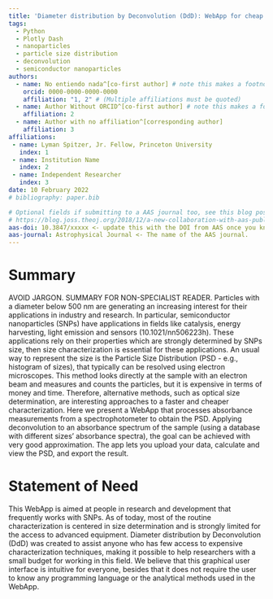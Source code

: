 ```yaml
---
title: 'Diameter distribution by Deconvolution (DdD): WebApp for cheap and fast determination of particle size distribution (PSD) of semiconductor nanoparticles from optical measurements'
tags:
  - Python
  - Plotly Dash
  - nanoparticles
  - particle size distribution
  - deconvolution
  - semiconductor nanoparticles
authors:
  - name: No entiendo nada^[co-first author] # note this makes a footnote saying 'co-first author'
    orcid: 0000-0000-0000-0000
    affiliation: "1, 2" # (Multiple affiliations must be quoted)
  - name: Author Without ORCID^[co-first author] # note this makes a footnote saying 'co-first author'
    affiliation: 2
  - name: Author with no affiliation^[corresponding author]
    affiliation: 3
affiliations:
 - name: Lyman Spitzer, Jr. Fellow, Princeton University
   index: 1
 - name: Institution Name
   index: 2
 - name: Independent Researcher
   index: 3
date: 10 February 2022
# bibliography: paper.bib

# Optional fields if submitting to a AAS journal too, see this blog post:
# https://blog.joss.theoj.org/2018/12/a-new-collaboration-with-aas-publishing
aas-doi: 10.3847/xxxxx <- update this with the DOI from AAS once you know it.
aas-journal: Astrophysical Journal <- The name of the AAS journal.
---
```


# Summary

AVOID JARGON. SUMMARY FOR NON-SPECIALIST READER.
Particles with a diameter below 500 nm are generating an increasing interest for their applications in industry and research. In particular, semiconductor nanoparticles (SNPs) have applications in fields like catalysis, energy harvesting, light emission and sensors (10.1021/nn506223h). These applications rely on their properties which are strongly determined by SNPs size, then size characterization is essential for these applications. An usual way to represent the size is the Particle Size Distribution (PSD - e.g., histogram of sizes), that typically can be resolved using electron microscopes. This method looks directly at the sample with an electron beam and measures and counts the particles, but it is expensive in terms of money and time. Therefore, alternative methods, such as optical size determination, are interesting approaches to a faster and cheaper characterization.
Here we present a WebApp that processes absorbance measurements from a spectrophotometer to obtain the PSD. Applying deconvolution to an absorbance spectrum of the sample (using a database with different sizes’ absorbance spectra), the goal can be achieved with very good approximation. The app lets you upload your data, calculate and view the PSD, and export the result.

# Statement of Need

This WebApp is aimed at people in research and development that frequently works with SNPs. As of today, most of the routine characterization is centered in size determination and is strongly limited for the access to advanced equipment.
Diameter distribution by Deconvolution (DdD) was created to assist anyone who has few access to expensive characterization techniques, making it possible to help researchers with a small budget for working in this field.
We believe that this graphical user interface is intuitive for everyone, besides that it does not require the user to know any programming language or the analytical methods used in the WebApp.
